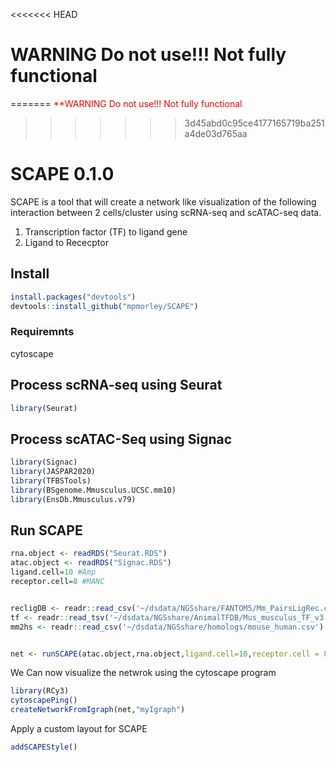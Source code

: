 <<<<<<< HEAD
# WARNING Do not use!!! Not fully functional
=======
<span style="color: red;">\*\*WARNING Do not use!!! Not fully
functional</span>
>>>>>>> 3d45abd0c95ce4177165719ba251a4de03d765aa

# SCAPE 0.1.0

SCAPE is a tool that will create a network like visualization of the
following interaction between 2 cells/cluster using scRNA-seq and
scATAC-seq data.

1.  Transcription factor (TF) to ligand gene
2.  Ligand to Rececptor

## Install

``` r
install.packages("devtools")
devtools::install_github("mpmorley/SCAPE")
```

### Requiremnts

cytoscape

## Process scRNA-seq using Seurat

``` r
library(Seurat)
```

## Process scATAC-Seq using Signac

``` r
library(Signac)
library(JASPAR2020)
library(TFBSTools)
library(BSgenome.Mmusculus.UCSC.mm10)
library(EnsDb.Mmusculus.v79)
```

## Run SCAPE

``` r
rna.object <- readRDS("Seurat.RDS")
atac.object <- readRDS("Signac.RDS")
ligand.cell=10 #Amp
receptor.cell=8 #MANC


recligDB <- readr::read_csv('~/dsdata/NGSshare/FANTOM5/Mm_PairsLigRec.csv')
tf <- readr::read_tsv('~/dsdata/NGSshare/AnimalTFDB/Mus_musculus_TF_v3.txt')
mm2hs <- readr::read_csv('~/dsdata/NGSshare/homologs/mouse_human.csv')


net <- runSCAPE(atac.object,rna.object,ligand.cell=10,receptor.cell = 8)
```

We Can now visualize the netwrok using the cytoscape program

``` r
library(RCy3)
cytoscapePing()
createNetworkFromIgraph(net,"myIgraph")
```

Apply a custom layout for SCAPE

``` r
addSCAPEStyle()
```
